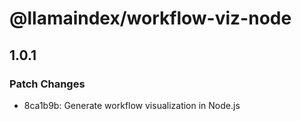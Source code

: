 # @llamaindex/workflow-viz-node

## 1.0.1

### Patch Changes

- 8ca1b9b: Generate workflow visualization in Node.js
